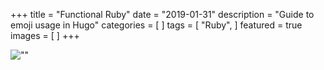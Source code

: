 +++
title = "Functional Ruby"
date = "2019-01-31"
description = "Guide to emoji usage in Hugo"
categories = [
]
tags = [
    "Ruby",
]
featured = true
images = [
]
+++

![""](/featured-Screenshot-from-2019-01-31-11-32-10.png)